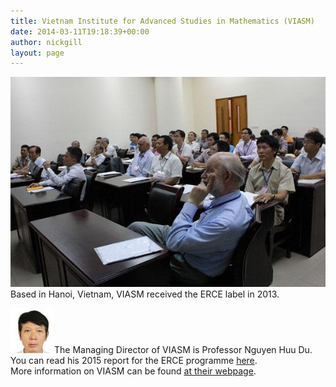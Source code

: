 ```yaml
---
title: Vietnam Institute for Advanced Studies in Mathematics (VIASM)
date: 2014-03-11T19:18:39+00:00
author: nickgill
layout: page
---
```


<p>
<img src = "viasm.jpg" style="width: 800px;"><br>
Based in Hanoi, Vietnam, VIASM received the ERCE label in 2013.
</p>
<p><img src="viasm2.jpg" style="width: 70px;" style="align: left">The Managing Director of VIASM is Professor Nguyen Huu Du. <br> You can read his 2015 report for the ERCE programme <a href = "VIASM report 2015.pdf">here</a>. <br> More information on VIASM can be found <a href = "http://viasm.edu.vn/?lang=en">at their webpage</a>.
</p>

